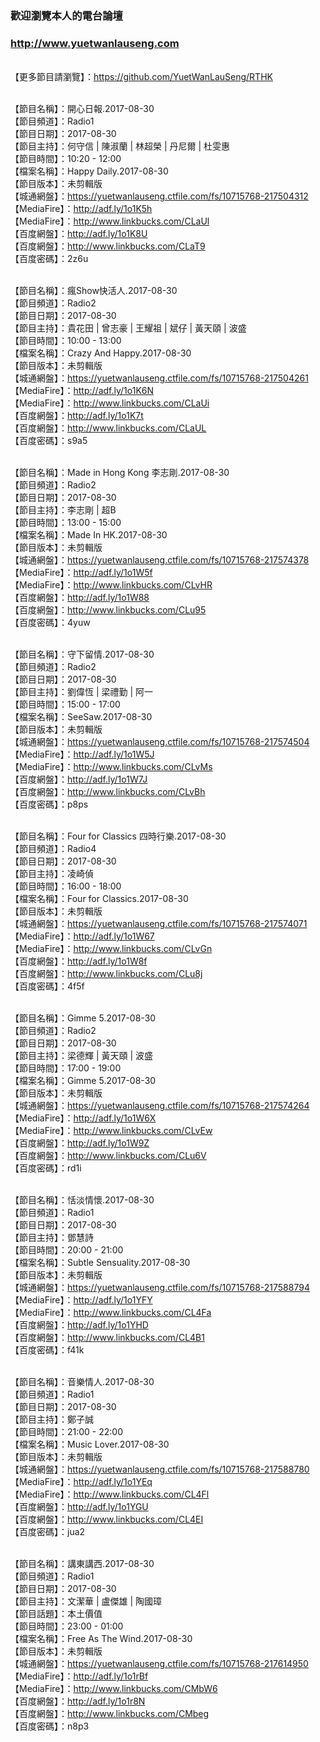 ### 歡迎瀏覽本人的電台論壇
### http://www.yuetwanlauseng.com

<br>【更多節目請瀏覽】：https://github.com/YuetWanLauSeng/RTHK

<br>【節目名稱】：開心日報.2017-08-30
<br>【節目頻道】：Radio1
<br>【節目日期】：2017-08-30
<br>【節目主持】：何守信 | 陳淑蘭 | 林超榮 | 丹尼爾 | 杜雯惠
<br>【節目時間】：10:20 - 12:00
<br>【檔案名稱】：Happy Daily.2017-08-30
<br>【節目版本】：未剪輯版
<br>【城通網盤】：https://yuetwanlauseng.ctfile.com/fs/10715768-217504312
<br>【MediaFire】：http://adf.ly/1o1K5h
<br>【MediaFire】：http://www.linkbucks.com/CLaUl
<br>【百度網盤】：http://adf.ly/1o1K8U
<br>【百度網盤】：http://www.linkbucks.com/CLaT9
<br>【百度密碼】：2z6u

<br>【節目名稱】：瘋Show快活人.2017-08-30
<br>【節目頻道】：Radio2
<br>【節目日期】：2017-08-30
<br>【節目主持】：貴花田 | 曾志豪 | 王耀祖 | 斌仔 | 黃天頤 | 波盛
<br>【節目時間】：10:00 - 13:00
<br>【檔案名稱】：Crazy And Happy.2017-08-30
<br>【節目版本】：未剪輯版
<br>【城通網盤】：https://yuetwanlauseng.ctfile.com/fs/10715768-217504261
<br>【MediaFire】：http://adf.ly/1o1K6N
<br>【MediaFire】：http://www.linkbucks.com/CLaUi
<br>【百度網盤】：http://adf.ly/1o1K7t
<br>【百度網盤】：http://www.linkbucks.com/CLaUL
<br>【百度密碼】：s9a5

<br>【節目名稱】：Made in Hong Kong 李志剛.2017-08-30
<br>【節目頻道】：Radio2
<br>【節目日期】：2017-08-30
<br>【節目主持】：李志剛 | 超B
<br>【節目時間】：13:00 - 15:00
<br>【檔案名稱】：Made In HK.2017-08-30
<br>【節目版本】：未剪輯版
<br>【城通網盤】：https://yuetwanlauseng.ctfile.com/fs/10715768-217574378
<br>【MediaFire】：http://adf.ly/1o1W5f
<br>【MediaFire】：http://www.linkbucks.com/CLvHR
<br>【百度網盤】：http://adf.ly/1o1W88
<br>【百度網盤】：http://www.linkbucks.com/CLu95
<br>【百度密碼】：4yuw

<br>【節目名稱】：守下留情.2017-08-30
<br>【節目頻道】：Radio2
<br>【節目日期】：2017-08-30
<br>【節目主持】：劉偉恆 | 梁禮勤 | 阿一
<br>【節目時間】：15:00 - 17:00
<br>【檔案名稱】：SeeSaw.2017-08-30
<br>【節目版本】：未剪輯版
<br>【城通網盤】：https://yuetwanlauseng.ctfile.com/fs/10715768-217574504
<br>【MediaFire】：http://adf.ly/1o1W5J
<br>【MediaFire】：http://www.linkbucks.com/CLvMs
<br>【百度網盤】：http://adf.ly/1o1W7J
<br>【百度網盤】：http://www.linkbucks.com/CLvBh
<br>【百度密碼】：p8ps

<br>【節目名稱】：Four for Classics 四時行樂.2017-08-30
<br>【節目頻道】：Radio4
<br>【節目日期】：2017-08-30
<br>【節目主持】：凌崎偵
<br>【節目時間】：16:00 - 18:00
<br>【檔案名稱】：Four for Classics.2017-08-30
<br>【節目版本】：未剪輯版
<br>【城通網盤】：https://yuetwanlauseng.ctfile.com/fs/10715768-217574071
<br>【MediaFire】：http://adf.ly/1o1W67
<br>【MediaFire】：http://www.linkbucks.com/CLvGn
<br>【百度網盤】：http://adf.ly/1o1W8f
<br>【百度網盤】：http://www.linkbucks.com/CLu8j
<br>【百度密碼】：4f5f

<br>【節目名稱】：Gimme 5.2017-08-30
<br>【節目頻道】：Radio2
<br>【節目日期】：2017-08-30
<br>【節目主持】：梁德輝 | 黃天頤 | 波盛
<br>【節目時間】：17:00 - 19:00
<br>【檔案名稱】：Gimme 5.2017-08-30
<br>【節目版本】：未剪輯版
<br>【城通網盤】：https://yuetwanlauseng.ctfile.com/fs/10715768-217574264
<br>【MediaFire】：http://adf.ly/1o1W6X
<br>【MediaFire】：http://www.linkbucks.com/CLvEw
<br>【百度網盤】：http://adf.ly/1o1W9Z
<br>【百度網盤】：http://www.linkbucks.com/CLu6V
<br>【百度密碼】：rd1i

<br>【節目名稱】：恬淡情懷.2017-08-30
<br>【節目頻道】：Radio1
<br>【節目日期】：2017-08-30
<br>【節目主持】：鄧慧詩
<br>【節目時間】：20:00 - 21:00
<br>【檔案名稱】：Subtle Sensuality.2017-08-30
<br>【節目版本】：未剪輯版
<br>【城通網盤】：https://yuetwanlauseng.ctfile.com/fs/10715768-217588794
<br>【MediaFire】：http://adf.ly/1o1YFY
<br>【MediaFire】：http://www.linkbucks.com/CL4Fa
<br>【百度網盤】：http://adf.ly/1o1YHD
<br>【百度網盤】：http://www.linkbucks.com/CL4B1
<br>【百度密碼】：f41k

<br>【節目名稱】：音樂情人.2017-08-30
<br>【節目頻道】：Radio1
<br>【節目日期】：2017-08-30
<br>【節目主持】：鄭子誠
<br>【節目時間】：21:00 - 22:00
<br>【檔案名稱】：Music Lover.2017-08-30
<br>【節目版本】：未剪輯版
<br>【城通網盤】：https://yuetwanlauseng.ctfile.com/fs/10715768-217588780
<br>【MediaFire】：http://adf.ly/1o1YEq
<br>【MediaFire】：http://www.linkbucks.com/CL4Fl
<br>【百度網盤】：http://adf.ly/1o1YGU
<br>【百度網盤】：http://www.linkbucks.com/CL4EI
<br>【百度密碼】：jua2

<br>【節目名稱】：講東講西.2017-08-30
<br>【節目頻道】：Radio1
<br>【節目日期】：2017-08-30
<br>【節目主持】：文潔華 | 盧傑雄 | 陶國璋
<br>【節目話題】：本土價值
<br>【節目時間】：23:00 - 01:00
<br>【檔案名稱】：Free As The Wind.2017-08-30
<br>【節目版本】：未剪輯版
<br>【城通網盤】：https://yuetwanlauseng.ctfile.com/fs/10715768-217614950
<br>【MediaFire】：http://adf.ly/1o1rBf
<br>【MediaFire】：http://www.linkbucks.com/CMbW6
<br>【百度網盤】：http://adf.ly/1o1r8N
<br>【百度網盤】：http://www.linkbucks.com/CMbeg
<br>【百度密碼】：n8p3

